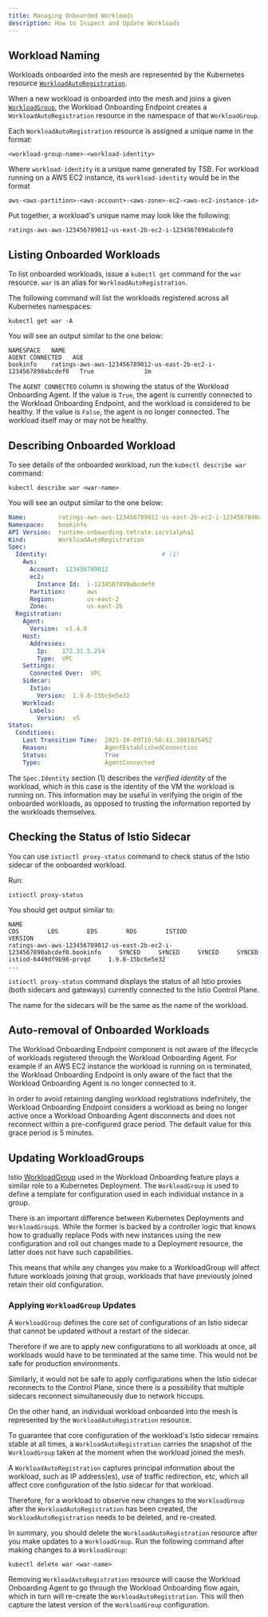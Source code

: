 ```yaml
---
title: Managing Onboarded Workloads 
description: How to Inspect and Update Workloads
---
```


## Workload Naming

Workloads onboarded into the mesh are represented by the Kubernetes resource
[`WorkloadAutoRegistration`](../../../refs/onboarding/config/runtime/v1alpha1/registration).

When a new workload is onboarded into the mesh and joins a given [`WorkloadGroup`](https://istio.io/latest/docs/reference/config/networking/workload-group/), the Workload Onboarding Endpoint creates a `WorkloadAutoRegistration` resource in the namespace of that `WorkloadGroup`.

Each `WorkloadAutoRegistration` resource is assigned a unique name in the format:

```text
<workload-group-name>-<workload-identity>
```

Where `workload-identity` is a unique name generated by TSB.
For  workload running on a AWS EC2 instance, its `workload-identity`
would be in the format

```text
aws-<aws-partition>-<aws-account>-<aws-zone>-ec2-<aws-ec2-instance-id>
```

Put together, a workload's unique name may look like the following:

```text
ratings-aws-aws-123456789012-us-east-2b-ec2-i-1234567890abcdef0
```

## Listing Onboarded Workloads

To list onboarded workloads, issue a `kubectl get` command
for the `war` resource. `war` is an alias for `WorkloadAutoRegistration`.

The following command will list the workloads registered
across all Kubernetes namespaces:

```bash{promptUser: "alice"}
kubectl get war -A 
```

You will see an output similar to the one below:

```text
NAMESPACE   NAME                                                              AGENT CONNECTED   AGE
bookinfo    ratings-aws-aws-123456789012-us-east-2b-ec2-i-1234567890abcdef0   True              1m
```

The `AGENT CONNECTED` column is showing the status of the
Workload Onboarding Agent. If the value is `True`, the agent is currently
connected to the Workload Onboarding Endpoint, and the workload is considered
to be healthy. If the value is `False`, the agent is no longer connected.
The workload itself may or may not be healthy.

## Describing Onboarded Workload

To see details of the onboarded workload, run the `kubectl describe war` command:

```
kubectl describe war <war-name>
```

You will see an output similar to the one below:

```yaml
Name:         ratings-aws-aws-123456789012-us-east-2b-ec2-i-1234567890abcdef0
Namespace:    bookinfo
API Version:  runtime.onboarding.tetrate.io/v1alpha1
Kind:         WorkloadAutoRegistration
Spec:
  Identity:                                # (1)
    Aws:
      Account:  123456789012
      ec2:
        Instance Id:  i-1234567890abcdef0
      Partition:      aws
      Region:         us-east-2
      Zone:           us-east-2b
  Registration:
    Agent:
      Version:  v1.4.0
    Host:
      Addresses:
        Ip:    172.31.5.254
        Type:  VPC
    Settings:
      Connected Over:  VPC
    Sidecar:
      Istio:
        Version:  1.9.8-15bc6e5e32
    Workload:
      Labels:
        Version:  v5
Status:
  Conditions:
    Last Transition Time:  2021-10-09T10:56:41.380102645Z
    Reason:                AgentEstablishedConnection
    Status:                True
    Type:                  AgentConnected
```

The `Spec.Identity` section (1) describes the *verified identity* of the
workload, which in this case is the identity of the VM the workload is
running on. This information may be useful in verifying the origin of the
onboarded workloads, as opposed to trusting the information reported by
the workloads themselves.

## Checking the Status of Istio Sidecar

You can use `istioctl proxy-status` command to check status of the
Istio sidecar of the onboarded workload.

Run:

```bash{promptUser: "alice"}
istioctl proxy-status
```

You should get output similar to:

```text
NAME                                                                         CDS        LDS        EDS        RDS        ISTIOD                      VERSION
ratings-aws-aws-123456789012-us-east-2b-ec2-i-1234567890abcdef0.bookinfo     SYNCED     SYNCED     SYNCED     SYNCED     istiod-6449df9b98-prvqd     1.9.8-15bc6e5e32
...
```

`istioctl proxy-status` command displays the status of all Istio proxies 
(both sidecars and gateways) currently connected to the Istio Control Plane.

The name for the sidecars will be the same as the name of the workload.

## Auto-removal of Onboarded Workloads

The Workload Onboarding Endpoint component is not aware of the lifecycle
of workloads registered through the Workload Onboarding Agent. For example
if an AWS EC2 instance the workload is running on is terminated,
the Workload Onboarding Endpoint is only aware of the fact that
the Workload Onboarding Agent is no longer connected to it.

In order to avoid retaining dangling workload registrations indefinitely,
the Workload Onboarding Endpoint considers a workload as being no longer active
once a Workload Onboarding Agent disconnects and does not reconnect within
a pre-configured grace period. The default value for this grace period is
5 minutes.

## Updating WorkloadGroups

Istio [WorkloadGroup](https://istio.io/latest/docs/reference/config/networking/workload-group/) used in the Workload Onboarding feature plays a similar role
to a Kubernetes Deployment. The `WorkloadGroup` is used to define a template for
configuration used in each individual instance in a group.

There is an important difference between Kubernetes Deployments and
`WorkloadGroup`s. While the former is backed by a controller logic that knows how to
gradually replace Pods with new instances using the new configuration and
roll out changes made to a Deployment resource, the latter does
not have such capabilities.

This means that while any changes you make to a WorkloadGroup will affect future
workloads joining that group, workloads that have previously joined retain their old configuration.

### Applying `WorkloadGroup` Updates

A `WorkloadGroup` defines the core set of configurations of an Istio sidecar
that cannot be updated without a restart of the sidecar.

Therefore if we are to apply new configurations to all workloads at once,
all workloads would have to be terminated at the same time. This would not be
safe for production environments.

Similarly, it would not be safe to apply configurations when the
Istio sidecar reconnects to the Control Plane, since there is a
possibility that multiple sidecars reconnect simultaneously
due to network hiccups.

On the other hand, an individual workload onboarded into the mesh is
represented by the `WorkloadAutoRegistration` resource.

To guarantee that core configuration of the workload's Istio sidecar remains
stable at all times, a `WorkloadAutoRegistration` carries the snapshot of the
`WorkloadGroup` taken at the moment when the workload joined the mesh.

A `WorkloadAutoRegistration` captures principal information about the workload,
such as IP address(es), use of traffic redirection, etc, which all affect core
configuration of the Istio sidecar for that workload.

Therefore, for a workload to observe new changes to the `WorkloadGroup`
after the `WorkloadAutoRegistration` has been created, the `WorkloadAutoRegistration`
needs to be deleted, and re-created.

In summary, you should delete the `WorkloadAutoRegistration` resource
after you make updates to a `WorkloadGroup`. Run the following command
after making changes to a `WorkloadGroup`:

```{promptUser: "alice"}
kubectl delete war <war-name> 
```

Removing `WorkloadAutoRegistration` resource will cause the
Workload Onboarding Agent to go through the Workload Onboarding flow again,
which in turn will re-create the `WorkloadAutoRegistration`. This will then
capture the latest version of the `WorkloadGroup` configuration.
